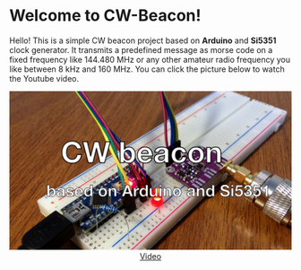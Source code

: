 # Welcome to CW-Beacon!

Hello! This is a simple CW beacon project based on **Arduino** and **Si5351** clock generator. It transmits a predefined message as morse code on a fixed frequency like 144.480 MHz or any other amateur radio frequency you like between 8 kHz and 160 MHz. You can click the picture below to watch the Youtube video.

<p align="center">
	<a href="https://www.youtube.com/watch?v=FN9MRmxO9-s">
	<img src="https://raw.githubusercontent.com/mebeldek/cw-beacon/main/img/cw-beacon.jpg"></a>
	<a href="https://www.youtube.com/watch?v=FN9MRmxO9-s">Video</a>
</p>